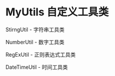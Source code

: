 # MyUtils 自定义工具类

StirngUtil - 字符串工具类

NumberUtil - 数字工具类

RegExUtil  - 正则表达式工具类

DateTimeUtil - 时间工具类




